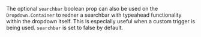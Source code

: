 The optional `searchbar` boolean prop can also be used on the `Dropdown.Container` to redner a searchbar with typeahead functionality within the dropdown itself. This is especially useful when a custom trigger is being used.
`searchbar` is set to false by default. 
